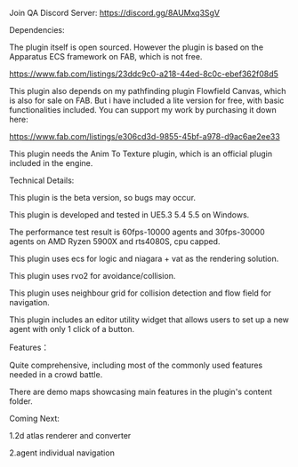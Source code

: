 Join QA Discord Server:
https://discord.gg/8AUMxq3SgV


Dependencies:

The plugin itself is open sourced. However the plugin is based on the Apparatus ECS framework on FAB, which is not free.

https://www.fab.com/listings/23ddc9c0-a218-44ed-8c0c-ebef362f08d5

This plugin also depends on my pathfinding plugin Flowfield Canvas, which is also for sale on FAB. But i have included a lite version for free, with basic functionalities included. You can support my work by purchasing it down here:

https://www.fab.com/listings/e306cd3d-9855-45bf-a978-d9ac6ae2ee33

This plugin needs the Anim To Texture plugin, which is an official plugin included in the engine.


Technical Details:

This plugin is the beta version, so bugs may occur.

This plugin is developed and tested in UE5.3 5.4 5.5 on Windows.

The performance test result is 60fps-10000 agents and 30fps-30000 agents on AMD Ryzen 5900X and rts4080S, cpu capped.

This plugin uses ecs for logic and niagara + vat as the rendering solution.

This plugin uses rvo2 for avoidance/collision.

This plugin uses neighbour grid for collision detection and flow field for navigation.

This plugin includes an editor utility widget that allows users to set up a new agent with only 1 click of a button.


Features：

Quite comprehensive, including most of the commonly used features needed in a crowd battle.

There are demo maps showcasing main features in the plugin's content folder.


Coming Next:

1.2d atlas renderer and converter

2.agent individual navigation

